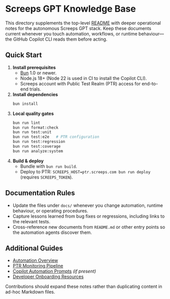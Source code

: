 # Screeps GPT Knowledge Base

This directory supplements the top-level [README](../README.md) with deeper operational notes for the autonomous Screeps GPT
stack. Keep these documents current whenever you touch automation, workflows, or runtime behaviour—the GitHub Copilot CLI reads
them before acting.

## Quick Start

1. **Install prerequisites**
   - [Bun](https://bun.sh) 1.0 or newer.
   - Node.js 18+ (Node 22 is used in CI to install the Copilot CLI).
   - Screeps account with Public Test Realm (PTR) access for end-to-end trials.
2. **Install dependencies**
   ```bash
   bun install
   ```
3. **Local quality gates**
   ```bash
   bun run lint
   bun run format:check
   bun run test:unit
   bun run test:e2e   # PTR configuration
   bun run test:regression
   bun run test:coverage
   bun run analyze:system
   ```
4. **Build & deploy**
   - Bundle with `bun run build`.
   - Deploy to PTR: `SCREEPS_HOST=ptr.screeps.com bun run deploy` (requires `SCREEPS_TOKEN`).

## Documentation Rules

- Update the files under `docs/` whenever you change automation, runtime behaviour, or operating procedures.
- Capture lessons learned from bug fixes or regressions, including links to the relevant tests.
- Cross-reference new documents from `README.md` or other entry points so the automation agents discover them.

## Additional Guides

- [Automation Overview](automation/overview.md)
- [PTR Monitoring Pipeline](operations/stats-monitoring.md)
- [Copilot Automation Prompts](../.github/copilot/README.md) *(if present)*
- [Developer Onboarding Resources](../DOCS.md)

Contributions should expand these notes rather than duplicating content in ad-hoc Markdown files.
